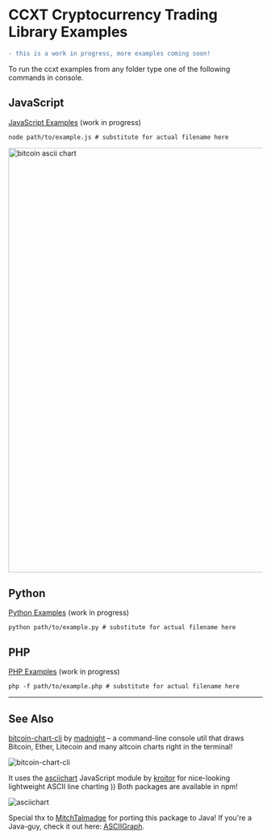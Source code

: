 # CCXT Cryptocurrency Trading Library Examples

```diff
- this is a work in progress, more examples coming soon!
```

To run the ccxt examples from any folder type one of the following commands in console.

## JavaScript

[JavaScript Examples](https://github.com/kroitor/ccxt/tree/master/examples/js) (work in progress)

```shell
node path/to/example.js # substitute for actual filename here
```

<img width="842" alt="bitcoin ascii chart" src="https://user-images.githubusercontent.com/1294454/29673849-156f58c6-88f9-11e7-8955-fb3f37467234.png">


## Python

[Python Examples](https://github.com/kroitor/ccxt/tree/master/examples/py) (work in progress)

```shell
python path/to/example.py # substitute for actual filename here
```

## PHP

[PHP Examples](https://github.com/kroitor/ccxt/tree/master/examples/php) (work in progress)

```shell
php -f path/to/example.php # substitute for actual filename here
```

-------------------------------------------------------------------------------

## See Also

[bitcoin-chart-cli](https://github.com/madnight/bitcoin-chart-cli) by [madnight](https://github.com/madnight) – a command-line console util that draws Bitcoin, Ether, Litecoin and many altcoin charts right in the terminal! 
  
![bitcoin-chart-cli](https://camo.githubusercontent.com/494806efd925c4cd56d8370c1d4e8b751812030a/68747470733a2f2f692e696d6775722e636f6d2f635474467879362e706e67)
  
It uses the [asciichart](https://github.com/kroitor/asciichart) JavaScript module by [kroitor](https://github.com/kroitor) for nice-looking lightweight ASCII line charting )) Both packages are available in npm!

![asciichart](https://cloud.githubusercontent.com/assets/1294454/22818709/9f14e1c2-ef7f-11e6-978f-34b5b595fb63.png)

Special thx to [MitchTalmadge](https://github.com/MitchTalmadge) for porting this package to Java! If you're a Java-guy, check it out here: [ASCIIGraph](https://github.com/MitchTalmadge/ASCIIGraph).
